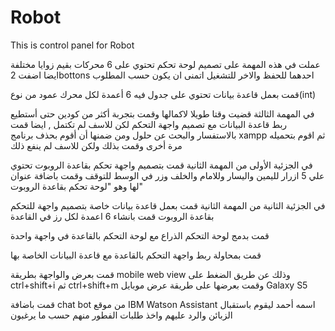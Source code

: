 # Robot
This is control panel for Robot

عملت في هذه المهمة على تصميم لوحة تحكم تحتوي على 6 محركات بقيم زوايا مختلفة
ايضا اضفت 2bottons
احدهما للحفظ والاخر للتشغيل اتمنى ان يكون حسب المطلوب


قمت بعمل قاعدة بيانات تحتوي على جدول فيه 6 أعمدة لكل محرك عمود من نوع(int)

في المهمة الثالثة قضيت وقتا طويلا لاكمالها  وقمت بتجربة أكثر من كودين حتى أستطيع ربط قاعدة البيانات مع تصميم واجهة التحكم
لكن للاسف لم تكتمل , ايضا قمت بالاستفسار والبحث عن حلول ومن ضمنها أن أقوم بحذف برنامج
xampp
ثم اقوم بتحميله مرة أخرى وقمت بذلك ولكن للاسف لم ينفع ذلك


في الجزئية الأولى من المهمة الثانية قمت بتصميم واجهة تحكم بقاعدة الروبوت تحتوي علي 5 ازرار
لليمين واليسار وللامام والخلف وزر في الوسط للتوقف 
وقمت باضافة عنوان لها وهو 
"لوحة تحكم بقاعدة الروبوت"

في الجزئية الثانية من المهمة الثانية قمت بعمل قاعدة بيانات خاصة بتصميم واجهة للتحكم بقاعدة الروبوت
قمت بانشاء 6 اعمدة لكل رز في القاعدة

قمت بدمج لوحة التحكم الذراع مع لوحة التحكم بالقاعدة في واجهة واحدة

قمت بمحاولة ربط واجهة التحكم بالقاعدة مع قاعدة البيانات الخاصة بها

قمت بعرض والواجهة بطريقة 
mobile web view
وذلك عن طريق الضغط على 
ctrl+shift+i
ثم
ctrl+shift+m
وقمت بعرضها على طريقة عرض موبايل
Galaxy S5


قمت باضافة 
chat bot 
من موقع IBM Watson Assistant
اسمه أحمد ليقوم باستقبال الزبائن والرد عليهم واخذ طلبات الفطور منهم حسب ما يرغبون

